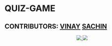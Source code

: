# QUIZ-GAME

## CONTRIBUTORS:  [VINAY](https://github.com/vinay-s36) [SACHIN](https://github.com/assistantgoogle)
<p align="center">
<a href="https://github.com/vinay-s36/QUIZ-GAME/graphs/contributors">
  <img src="https://contrib.rocks/image?repo=vinay-s36/QUIZ-GAME" />
  <img src="https://contrib.rocks/image?repo=assistantgoogle/QUIZ-GAME" />
</a>
</p>

